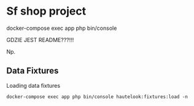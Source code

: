 # Sf shop project

docker-compose exec app php bin/console


GDZIE JEST README???!!!

Np.

## Data Fixtures
Loading data fixtures
```shell script
docker-compose exec app php bin/console hautelook:fixtures:load -n
```
